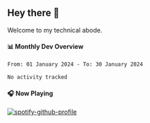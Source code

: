 ## Hey there 👋

Welcome to my technical abode.

#### 📊 Monthly Dev Overview
<!--START_SECTION:waka-->

```txt
From: 01 January 2024 - To: 30 January 2024

No activity tracked
```

<!--END_SECTION:waka-->

#### 🎧 Now Playing

[![spotify-github-profile](https://spotify-github-profile.vercel.app/api/view?uid=james2mid&cover_image=true&theme=natemoo-re)](https://open.spotify.com/user/james2mid?si=2b3baf2b09cb499e)
